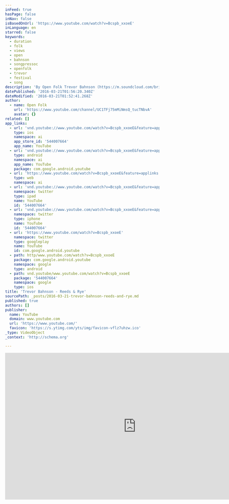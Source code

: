 ```yaml
---
inFeed: true
hasPage: false
inNav: false
isBasedOnUrl: 'https://www.youtube.com/watch?v=Bcspb_xxoeE'
inLanguage: en
starred: false
keywords:
  - duration
  - folk
  - views
  - open
  - bahnson
  - songpressoc
  - openfolk
  - trevor
  - festival
  - song
description: 'By Open Folk Trevor Bahnson (https://m.soundcloud.com/bright-blue-1) Art by Marte (www.martevisual.com) Shot by Fede Petro - California 2015 http://www.openfolk.com.ar http://www.facebook.com/openfolk'
datePublished: '2016-03-21T01:56:20.340Z'
dateModified: '2016-03-21T01:52:41.268Z'
author:
  - name: Open Folk
    url: 'https://www.youtube.com/channel/UC1TFj75mMiNmsQ_tucTNbvA'
    avatar: {}
related: []
app_links:
  - url: 'vnd.youtube://www.youtube.com/watch?v=Bcspb_xxoeE&feature=applinks'
    type: ios
    namespace: ai
    app_store_id: '544007664'
    app_name: YouTube
  - url: 'vnd.youtube://www.youtube.com/watch?v=Bcspb_xxoeE&feature=applinks'
    type: android
    namespace: ai
    app_name: YouTube
    package: com.google.android.youtube
  - url: 'https://www.youtube.com/watch?v=Bcspb_xxoeE&feature=applinks'
    type: web
    namespace: ai
  - url: 'vnd.youtube://www.youtube.com/watch?v=Bcspb_xxoeE&feature=applinks'
    namespace: twitter
    type: ipad
    name: YouTube
    id: '544007664'
  - url: 'vnd.youtube://www.youtube.com/watch?v=Bcspb_xxoeE&feature=applinks'
    namespace: twitter
    type: iphone
    name: YouTube
    id: '544007664'
  - url: 'https://www.youtube.com/watch?v=Bcspb_xxoeE'
    namespace: twitter
    type: googleplay
    name: YouTube
    id: com.google.android.youtube
  - path: http/www.youtube.com/watch?v=Bcspb_xxoeE
    package: com.google.android.youtube
    namespace: google
    type: android
  - path: vnd.youtube/www.youtube.com/watch?v=Bcspb_xxoeE
    package: '544007664'
    namespace: google
    type: ios
title: 'Trevor Bahnson - Reeds & Rye'
sourcePath: _posts/2016-03-21-trevor-bahnson-reeds-and-rye.md
published: true
authors: []
publisher:
  name: YouTube
  domain: www.youtube.com
  url: 'https://www.youtube.com/'
  favicon: 'https://s.ytimg.com/yts/img/favicon-vflz7uhzw.ico'
_type: VideoObject
_context: 'http://schema.org'

---
```

<iframe src="https://cdn.embedly.com/widgets/media.html?src=https%3A%2F%2Fwww.youtube.com%2Fembed%2FBcspb_xxoeE%3Ffeature%3Doembed&amp;url=https%3A%2F%2Fwww.youtube.com%2Fwatch%3Fv%3DBcspb_xxoeE&amp;image=https%3A%2F%2Fi.ytimg.com%2Fvi%2FBcspb_xxoeE%2Fhqdefault.jpg&amp;key=b7d04c9b404c499eba89ee7072e1c4f7&amp;type=text%2Fhtml&amp;schema=youtube" width="854" height="480" scrolling="no" frameborder="0" allowfullscreen="allowfullscreen" style=""></iframe>